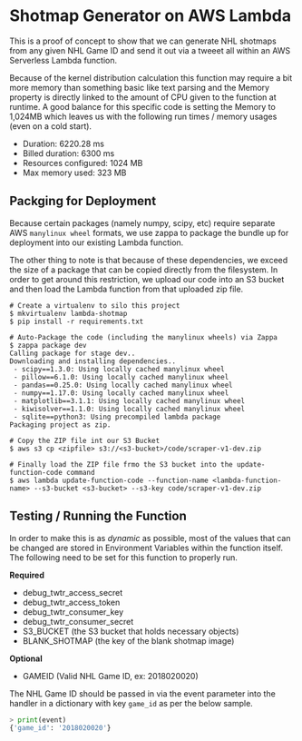 # Shotmap Generator on AWS Lambda

This is a proof of concept to show that we can generate NHL shotmaps from any given NHL Game ID and send it out via a tweeet all within an AWS Serverless Lambda function.

Because of the kernel distribution calculation this function may require a bit more memory than something basic like text parsing and the Memory property is directly linked to the amount of CPU given to the function at runtime. A good balance for this specific code is setting the Memory to 1,024MB which leaves us with the following run times / memory usages (even on a cold start).

- Duration: 6220.28 ms
- Billed duration: 6300 ms
- Resources configured: 1024 MB
- Max memory used: 323 MB

## Packging for Deployment
Because certain packages (namely numpy, scipy, etc) require separate AWS `manylinux wheel` formats, we use zappa to package the bundle up for deployment into our existing Lambda function.

The other thing to note is that because of these dependencies, we exceed the size of a package that can be copied directly from the filesystem. In order to get around this restriction, we upload our code into an S3 bucket and then load the Lambda function from that uploaded zip file.

```
# Create a virtualenv to silo this project
$ mkvirtualenv lambda-shotmap
$ pip install -r requirements.txt

# Auto-Package the code (including the manylinux wheels) via Zappa
$ zappa package dev
Calling package for stage dev..
Downloading and installing dependencies..
 - scipy==1.3.0: Using locally cached manylinux wheel
 - pillow==6.1.0: Using locally cached manylinux wheel
 - pandas==0.25.0: Using locally cached manylinux wheel
 - numpy==1.17.0: Using locally cached manylinux wheel
 - matplotlib==3.1.1: Using locally cached manylinux wheel
 - kiwisolver==1.1.0: Using locally cached manylinux wheel
 - sqlite==python3: Using precompiled lambda package
Packaging project as zip.

# Copy the ZIP file int our S3 Bucket
$ aws s3 cp <zipfile> s3://<s3-bucket>/code/scraper-v1-dev.zip

# Finally load the ZIP file frmo the S3 bucket into the update-function-code command
$ aws lambda update-function-code --function-name <lambda-function-name> --s3-bucket <s3-bucket> --s3-key code/scraper-v1-dev.zip
```

## Testing / Running the Function
In order to make this is as *dynamic* as possible, most of the values that can be changed are stored in Environment Variables within the function itself. The following need to be set for this function to properly run.

**Required**
- debug_twtr_access_secret
- debug_twtr_access_token
- debug_twtr_consumer_key
- debug_twtr_consumer_secret
- S3_BUCKET (the S3 bucket that holds necessary objects)
- BLANK_SHOTMAP (the key of the blank shotmap image)

**Optional**
- GAMEID (Valid NHL Game ID, ex: 2018020020)

The NHL Game ID should be passed in via the event parameter into the handler in a dictionary with key `game_id` as per the below sample.
```python
> print(event)
{'game_id': '2018020020'}
```